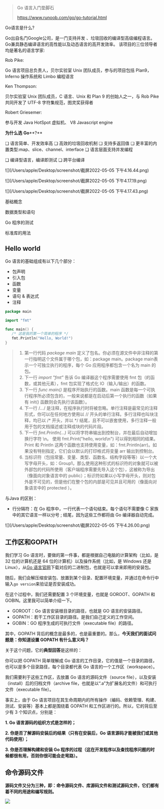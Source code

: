 > Go 语言入门垫脚石
>
> https://www.runoob.com/go/go-tutorial.html



Go语言是什么?

Go出自名门Google公司，是一门支持并发 、垃圾回收的编译型高级编程语言。Go兼具静态编译语言的高性能以及动态语言的高开发效率。 该项目的三位领导者均是著名的语言学家:

Rob Pike:

Go 语言项目总负责人，贝尔实验室 Unix 团队成员，参与的项目包括 Plan9，Inferno 操作系统和 Limbo 编程语言

Ken Thompson:

贝尔实验室 Unix 团队成员，C 语言、Unix 和 Plan 9 的创始人之一，与 Rob Pike 共同开发了 UTF-8 字符集规范，图灵奖获得者

Robert Griesemer:

参与开发 Java HotSpot 虚拟机、 V8 Javascript engine



**为什么选** **Go****?**

❑ 语言简单、开发效率高
 ❑ 高效的垃圾回收机制
 ❑ 支持多返回值
 ❑ 更丰富的内置类型:map、slice、channel、interface ❑ 语言层面支持并发编程

❑ 编译型语言，编译即测试 ❑ 跨平台编译



![](/Users/apple/Desktop/screenshot/截屏2022-05-05 下午4.16.44.png)



![](/Users/apple/Desktop/screenshot/截屏2022-05-05 下午4.17.19.png)

![](/Users/apple/Desktop/screenshot/截屏2022-05-05 下午4.17.43.png)





基础概念

数据类型和语句

Go 程序的测试

标准库的用法



## Hello world

Go 语言的基础组成有以下几个部分：

- 包声明
- 引入包
- 函数
- 变量
- 语句 & 表达式
- 注释

```go
package main

import "fmt"

func main() {
   /* 这是我的第一个简单的程序 */
   fmt.Println("Hello, World!")
}
```

> 1. 第一行代码 *package main* 定义了包名。你必须在源文件中非注释的第一行指明这个文件属于哪个包，如：package main。package main表示一个可独立执行的程序，每个 Go 应用程序都包含一个名为 main 的包。
> 2. 下一行 *import "fmt"* 告诉 Go 编译器这个程序需要使用 fmt 包（的函数，或其他元素），fmt 包实现了格式化 IO（输入/输出）的函数。
> 3. 下一行 *func main()* 是程序开始执行的函数。main 函数是每一个可执行程序所必须包含的，一般来说都是在启动后第一个执行的函数（如果有 init() 函数则会先执行该函数）。
> 4. 下一行 /*...*/ 是注释，在程序执行时将被忽略。单行注释是最常见的注释形式，你可以在任何地方使用以 // 开头的单行注释。多行注释也叫块注释，均已以 /* 开头，并以 */ 结尾，且不可以嵌套使用，多行注释一般用于包的文档描述或注释成块的代码片段。
> 5. 下一行 *fmt.Println(...)* 可以将字符串输出到控制台，并在最后自动增加换行字符 \n。
>    使用 fmt.Print("hello, world\n") 可以得到相同的结果。
>    Print 和 Println 这两个函数也支持使用变量，如：fmt.Println(arr)。如果没有特别指定，它们会以默认的打印格式将变量 arr 输出到控制台。
> 6. 当标识符（包括常量、变量、类型、函数名、结构字段等等）以一个大写字母开头，如：Group1，那么使用这种形式的标识符的对象就可以被外部包的代码所使用（客户端程序需要先导入这个包），这被称为导出（像面向对象语言中的 public）；标识符如果以小写字母开头，则对包外是不可见的，但是他们在整个包的内部是可见并且可用的（像面向对象语言中的 protected ）。





与Java 的区别：

- 行分隔符：在 Go 程序中，一行代表一个语句结束。每个语句不需要像 C 家族中的其它语言一样以分号 ; 结尾，因为这些工作都将由 Go 编译器自动完成。

![](/Users/apple/Desktop/screenshot/截屏2022-05-05 下午4.26.00.png)

## 工作区和GOPATH

我们学习 Go 语言时，要做的第一件事，都是根据自己电脑的计算架构（比如，是 32 位的计算机还是 64 位的计算机）以及操作系统（比如，是 Windows 还是 Linux），从[Go 语言官网](https://golang.google.cn)下载对应的二进制包，也就是可以拿来即用的安装包。

随后，我们会解压缩安装包、放置到某个目录、配置环境变量，并通过在命令行中输入`go version`来验证是否安装成功。

在这个过程中，我们还需要配置 3 个环境变量，也就是 GOROOT、GOPATH 和 GOBIN。这里我可以简单介绍一下。

- GOROOT：Go 语言安装根目录的路径，也就是 GO 语言的安装路径。
- GOPATH：若干工作区目录的路径。是我们自己定义的工作空间。
- GOBIN：GO 程序生成的可执行文件（executable file）的路径。

其中，GOPATH 背后的概念是最多的，也是最重要的。那么，**今天我们的面试问题是：你知道设置 GOPATH 有什么意义吗？**

关于这个问题，它的**典型回答**是这样的：

你可以把 GOPATH 简单理解成 Go 语言的工作目录，它的值是一个目录的路径，也可以是多个目录路径，每个目录都代表 Go 语言的一个工作区（workspace）。

我们需要利于这些工作区，去放置 Go 语言的源码文件（source file），以及安装（install）后的归档文件（archive file，也就是以“.a”为扩展名的文件）和可执行文件（executable file）。

事实上，由于 Go 语言项目在其生命周期内的所有操作（编码、依赖管理、构建、测试、安装等）基本上都是围绕着 GOPATH 和工作区进行的。所以，它的背后至少有 3 个知识点，分别是：

**1. Go 语言源码的组织方式是怎样的；**

**2. 你是否了解源码安装后的结果（只有在安装后，Go 语言源码才能被我们或其他代码使用）；**

**3. 你是否理解构建和安装 Go 程序的过程（这在开发程序以及查找程序问题的时候都很有用，否则你很可能会走弯路）。**



## 命令源码文件

**源码文件又分为三种，即：命令源码文件、库源码文件和测试源码文件，它们都有着不同的用途和编写规则。**

![](https://static001.geekbang.org/resource/image/9d/cb/9d08647d238e21e7184d60c0afe5afcb.png)